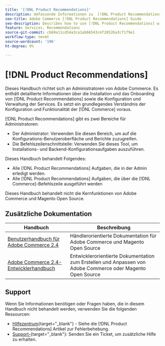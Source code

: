```yaml
---
title: '[!DNL Product Recommendations]'
description: Umfassende Informationen zu  [!DNL Product Recommendations]  für Adobe Commerce-Administratoren, einschließlich Installation und Onboarding
seo-title: Adobe Commerce [!DNL Product Recommendations] Guide
seo-description: Describes how to use [!DNL Product Recommendations] with Adobe Commerce.
feature: Services, Recommendations
source-git-commit: cb69e11cd54a3ca1ab66543c4f28526a3cf1f9e1
workflow-type: tm+mt
source-wordcount: '196'
ht-degree: 0%

---
```


# [!DNL Product Recommendations]

Dieses Handbuch richtet sich an Administratoren von Adobe Commerce. Es enthält detaillierte Informationen über die Installation und das Onboarding von [!DNL Product Recommendations] sowie die Konfiguration und Verwaltung der Services. Es setzt ein grundlegendes Verständnis der Konfiguration und Funktionalität der [!DNL Commerce] voraus.

[!DNL Product Recommendations] gibt es zwei Bereiche für Administratoren:

* Der Administrator: Verwenden Sie diesen Bereich, um auf die Konfigurations-Benutzeroberfläche und Berichte zuzugreifen.
* Die Befehlszeilenschnittstelle: Verwenden Sie dieses Tool, um Installations- und Backend-Konfigurationsaufgaben auszuführen.

Dieses Handbuch behandelt Folgendes:

* Alle [!DNL Product Recommendations] Aufgaben, die in der Admin erledigt werden.
* Alle [!DNL Product Recommendations] Aufgaben, die über die [!DNL Commerce]-Befehlszeile ausgeführt werden

Dieses Handbuch behandelt nicht die Kernfunktionen von Adobe Commerce und Magento Open Source.

## Zusätzliche Dokumentation

| Handbuch | Beschreibung |
|------ | ----------- |
| [Benutzerhandbuch für Adobe Commerce 2.4](https://experienceleague.adobe.com/docs/commerce.html?lang=de) | Händlerorientierte Dokumentation für Adobe Commerce und Magento Open Source |
| [Adobe Commerce 2.4-Entwicklerhandbuch](https://developer.adobe.com/commerce/docs) | Entwicklerorientierte Dokumentation zum Erstellen und Anpassen von Adobe Commerce oder Magento Open Source |

## Support

Wenn Sie Informationen benötigen oder Fragen haben, die in diesem Handbuch nicht behandelt werden, verwenden Sie die folgenden Ressourcen:

* [Hilfezentrum](https://experienceleague.adobe.com/docs/commerce-knowledge-base/kb/help-center-guide/magento-help-center-user-guide.html?lang=de#submit-tickets){target="_blank"} - Siehe die [!DNL Product Recommendations] Artikel zur Fehlerbehebung.
* [Support-](https://experienceleague.adobe.com/docs/commerce-knowledge-base/kb/help-center-guide/magento-help-center-user-guide.html?lang=de#submit-ticket){target="_blank"}: Senden Sie ein Ticket, um zusätzliche Hilfe zu erhalten.

